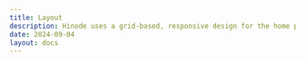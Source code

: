 ```yaml
---
title: Layout
description: Hinode uses a grid-based, responsive design for the home page, single pages and list pages.
date: 2024-09-04
layout: docs
---
```



